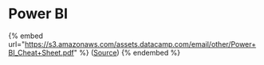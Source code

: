 # Power BI

{% embed url="https://s3.amazonaws.com/assets.datacamp.com/email/other/Power+BI_Cheat+Sheet.pdf" %}
([Source](https://s3.amazonaws.com/assets.datacamp.com/email/other/Power+BI\_Cheat+Sheet.pdf))
{% endembed %}
